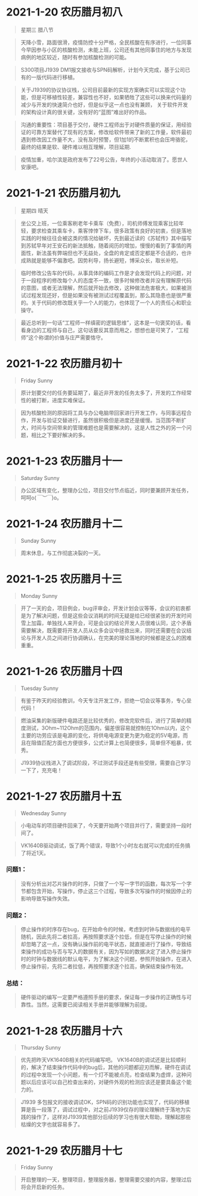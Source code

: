 # 2021-1-20  农历腊月初八
> 星期三 腊八节

> 天降小雪，路面很滑，疫情防控十分严格，全民核酸在有序进行，一位同事今早因参与小区的核酸检测，未能上班，公司还有其他同事住的地方与发现病例的地区较近，随时有参加核酸检测的可能。

> S300项目J1939 DM1报文接收与SPN码解析，计划今天完成，基于公司已有的一版代码进行移植。

> 关于J1939的协议协议栈，公司目前最新的实现方案确实可以实现这个功能，但是可移植性较差，兼容性也不好，如果牺牲了这些可以换来代码量的减少与开发的快速简介也好，但是似乎这一点也没有兼顾，
关于软件开发的架构设计真的很关键，没有好的“蓝图”难出好的作品。

> 沟通的重要性：项目基于交付，硬件工程师出于对硬件质量的保证，用经验证的可靠方案替代了现有的方案，修改给软件带来了新的工作量，软件最初遇到修改因工作量不大，没有及时预警，但1加1的不断累积也会压垮骆驼，最终的结果是软、硬件难以相互理解，项目延期.

> 疫情加重，哈尔滨是政府发布了22号公告，年终的小活动取消了。愿世人安康吧。

# 2021-1-21 农历腊月初九
> 星期四 晴天

> 坐公交上班，一位乘客刷老年卡乘车（免费），司机师傅发现乘客比较年轻，要求检查其乘车卡，乘客悻悻下车，很多政策有良好的初衷，但是落地实践的时候往往会被这类的情况给破坏，先到最近读的《苏轼传》其中描写到苏轼早年对王安石的新法抵触，随着阅历的增加，慢慢的看到了事情的两面性，新法虽有弊端但也不无益处，全盘的肯定或否定都是不合适的，也许成熟就是能够不偏激吧。因势利导，扬长避短，博采众长，取长补短。

> 临时修改公告车的代码，从事具体的编码工作是才会发现代码上的问题，对于一段程序的修改每个人的态度不一致，很多时候修改者并没有理解原代码的意图，或者无法理解，然后就开始去修改，这种做法危害极大，如果被测试过程发现还好，但是如果没有被测试过程覆盖到，那么其隐患也是很严重的。关于代码的修改既关乎一个人的能力，也体现了一个人的责任心和职业操守。

> 最近总听到一句话“工程师一样缜密的逻辑思维”，这本是一句褒奖的话，看看身边的工程师与自己，这句话要反其意而用之，想想也是可笑了，“工程师”这个称谓的价值与庄严需要恪守。

# 2021-1-22 农历腊月初十
> Friday Sunny

> 原计划要交付的任务要延期了，最近非开发的任务太多了，开发的工作经常性的被打断，进度实难保证。

> 因为核酸检测的原因将工具与办公电脑带回家进行开发工作，与同事远程合作，开发与验证交替进行，虽然很积极但是进度还是缓慢。当范围不断扩大，时间与空间带来的管理难题也是需要解决的，这是人性之外的另一个问题，相比之下要好解决的多。

# 2021-1-23 农历腊月十一
> Saturday Sunny

> 办公区域有变化，整理办公位，项目交付节点临近，同时要兼顾开发任务，呵呵o(*￣︶￣*)o。

# 2021-1-24 农历腊月十二
> Sunday Sunny

> 周末休息，与工作彻底决裂的一天。

# 2021-1-25 农历腊月十三
> Monday Sunny

> 开了一天的会，项目例会，bug评审会，开发计划会议等等，会议的初衷都是为了解决问题，但是这些会议消耗的时间无疑是给已经很紧张的开发时间雪上加霜，单独找人来开会，可是会议的结论开发人员很难认同，这个矛盾需要解决，既需要将开发人员从众多会议中拯救出来，同时还需要在会议结论与开发人员之间进行协调确认，在完美的理论落地的时候都是这么的困难重重。

# 2021-1-26 农历腊月十四
> Tuesday Sunny 

> 有鉴于昨天的经验教训，今天专注开发工作，拒绝一切会议等事务，专心垒代码！

> 燃油采集的新版硬件电路还是比较优秀的，修改完软件后，进行了简单的精度测试，3Ohm~112Ohm的范围内，偏差很容易就控制在1Ohm以内，这个主要的功劳应该是电源的变化，将供电电源变更为更为稳定的5V电源，而且在阻值匹配方面也方便很多，公式计算上也简便很多，简单但不粗暴，优秀。

> J1939协议栈进入了调试阶段，不过测试手段还是有些受限，需要自己学习一下了，充充电！

# 2021-1-27 农历腊月十五
> Wednesday Sunny

> 小电动车的项目硬件回来了，今天要开始两个项目并行了，需要坚持一段时间了。

> VK1640B驱动调试，饭了两个错误，导致1个小时左右就可以完成的任务搞了将近1天。

### 问题1：
> 没有分析出对芯片操作的时序，只做了一个写一字节的函数，每次写一个字节都包含开始，写操作，停止这三个过程，导致多次写操作的时候因停止的影响导致写操作失效。

### 问题2：
> 停止操作的时序存在bug，在开始命令的时候，考虑到时钟与数据线的电平随机，因此先将二者拉高，再按照要求逐个拉低，但是在写停止操作的时候却忽略了这一点，没有确认操作前的电平状态，就直接进行了操作，导致结束操作的成功与否与写入的数据有关，因为写如的数据决定了进入停止操作时的时钟与数据线的默认电平，为了解决这个问题，参照开始操作，在进入停止操作前，先将二者拉低，再按照要求逐个拉高，确保结束操作有效。

### 总结：
> 硬件驱动的编写一定要严格遵照手册的要求，保证每一步操作的正确性与可靠性。当然，这需要已阅读相关手册并能够理解为前提。

# 2021-1-28 农历腊月十六
> Thursday Sunny

> 优先把昨天VK1640B相关的代码编写吧。
> VK1640B的调试还是比较顺利的，解决了结束操作代码中的bug后，其他的问题都迎刃而解，硬件在调试的过程中发现一个小问题，有一个灯不能被点亮，检查结果为虚焊，这种问题以后应该可以自己检查出来的，对硬件外观的检测应该还是要具备这个能力的。

> J1939 多包报文的接收调试OK，SPN码的识别功能也实现了，代码的移植算是告一段落了，调试过程中，对之前J1939仅存的理论理解终于落地为实践的操作了，这样对J1939其他部分后续的学习也有很大帮助，理解起那些枯燥的文字也就容易多了。

# 2021-1-29 农历腊月十七
> Friday Sunny

> 开启整理的一天，整理项目，整理服务器，整理需要交接的内容，整理过后将会开启新的任务。
